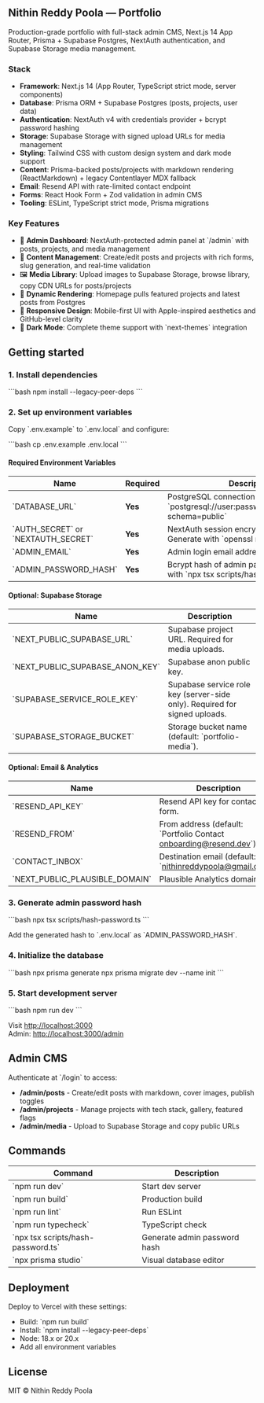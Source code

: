 ## Nithin Reddy Poola — Portfolio

Production-grade portfolio with full-stack admin CMS, Next.js 14 App Router, Prisma + Supabase Postgres, NextAuth authentication, and Supabase Storage media management.

### Stack

- **Framework**: Next.js 14 (App Router, TypeScript strict mode, server components)
- **Database**: Prisma ORM + Supabase Postgres (posts, projects, user data)
- **Authentication**: NextAuth v4 with credentials provider + bcrypt password hashing
- **Storage**: Supabase Storage with signed upload URLs for media management
- **Styling**: Tailwind CSS with custom design system and dark mode support
- **Content**: Prisma-backed posts/projects with markdown rendering (ReactMarkdown) + legacy Contentlayer MDX fallback
- **Email**: Resend API with rate-limited contact endpoint
- **Forms**: React Hook Form + Zod validation in admin CMS
- **Tooling**: ESLint, TypeScript strict mode, Prisma migrations

### Key Features

- 🔐 **Admin Dashboard**: NextAuth-protected admin panel at \`/admin\` with posts, projects, and media management
- 📝 **Content Management**: Create/edit posts and projects with rich forms, slug generation, and real-time validation
- 🖼️ **Media Library**: Upload images to Supabase Storage, browse library, copy CDN URLs for posts/projects
- 🎨 **Dynamic Rendering**: Homepage pulls featured projects and latest posts from Postgres
- 📱 **Responsive Design**: Mobile-first UI with Apple-inspired aesthetics and GitHub-level clarity
- 🌙 **Dark Mode**: Complete theme support with \`next-themes\` integration

## Getting started

### 1. Install dependencies

\`\`\`bash
npm install --legacy-peer-deps
\`\`\`

### 2. Set up environment variables

Copy \`.env.example\` to \`.env.local\` and configure:

\`\`\`bash
cp .env.example .env.local
\`\`\`

#### Required Environment Variables

| Name | Required | Description |
| ---- | -------- | ----------- |
| \`DATABASE_URL\` | **Yes** | PostgreSQL connection string. Format: \`postgresql://user:password@host:5432/db?schema=public\` |
| \`AUTH_SECRET\` or \`NEXTAUTH_SECRET\` | **Yes** | NextAuth session encryption secret. Generate with \`openssl rand -base64 32\`. |
| \`ADMIN_EMAIL\` | **Yes** | Admin login email address. |
| \`ADMIN_PASSWORD_HASH\` | **Yes** | Bcrypt hash of admin password. Generate with \`npx tsx scripts/hash-password.ts\`. |

#### Optional: Supabase Storage

| Name | Description |
| ---- | ----------- |
| \`NEXT_PUBLIC_SUPABASE_URL\` | Supabase project URL. Required for media uploads. |
| \`NEXT_PUBLIC_SUPABASE_ANON_KEY\` | Supabase anon public key. |
| \`SUPABASE_SERVICE_ROLE_KEY\` | Supabase service role key (server-side only). Required for signed uploads. |
| \`SUPABASE_STORAGE_BUCKET\` | Storage bucket name (default: \`portfolio-media\`). |

#### Optional: Email & Analytics

| Name | Description |
| ---- | ----------- |
| \`RESEND_API_KEY\` | Resend API key for contact form. |
| \`RESEND_FROM\` | From address (default: \`Portfolio Contact <onboarding@resend.dev>\`). |
| \`CONTACT_INBOX\` | Destination email (default: \`nithinreddypoola@gmail.com\`). |
| \`NEXT_PUBLIC_PLAUSIBLE_DOMAIN\` | Plausible Analytics domain. |

### 3. Generate admin password hash

\`\`\`bash
npx tsx scripts/hash-password.ts
\`\`\`

Add the generated hash to \`.env.local\` as \`ADMIN_PASSWORD_HASH\`.

### 4. Initialize the database

\`\`\`bash
npx prisma generate
npx prisma migrate dev --name init
\`\`\`

### 5. Start development server

\`\`\`bash
npm run dev
\`\`\`

Visit [http://localhost:3000](http://localhost:3000)  
Admin: [http://localhost:3000/admin](http://localhost:3000/admin)

## Admin CMS

Authenticate at \`/login\` to access:

- **/admin/posts** - Create/edit posts with markdown, cover images, publish toggles
- **/admin/projects** - Manage projects with tech stack, gallery, featured flags
- **/admin/media** - Upload to Supabase Storage and copy public URLs

## Commands

| Command | Description |
| ------- | ----------- |
| \`npm run dev\` | Start dev server |
| \`npm run build\` | Production build |
| \`npm run lint\` | Run ESLint |
| \`npm run typecheck\` | TypeScript check |
| \`npx tsx scripts/hash-password.ts\` | Generate admin password hash |
| \`npx prisma studio\` | Visual database editor |

## Deployment

Deploy to Vercel with these settings:

- Build: \`npm run build\`
- Install: \`npm install --legacy-peer-deps\`
- Node: 18.x or 20.x
- Add all environment variables

## License

MIT © Nithin Reddy Poola
